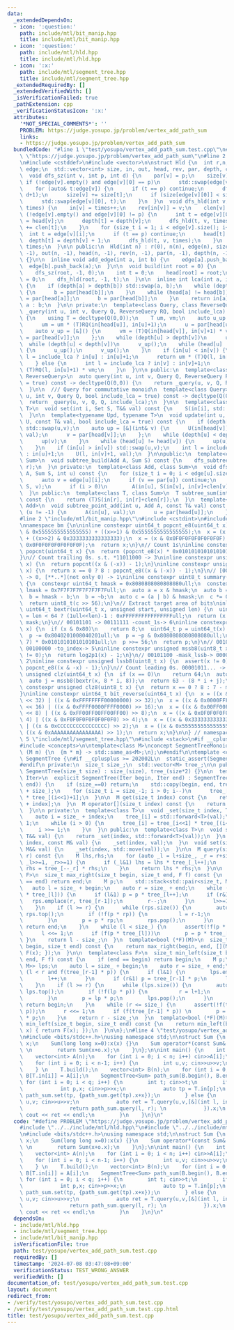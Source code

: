 ```yaml
---
data:
  _extendedDependsOn:
  - icon: ':question:'
    path: include/mtl/bit_manip.hpp
    title: include/mtl/bit_manip.hpp
  - icon: ':question:'
    path: include/mtl/hld.hpp
    title: include/mtl/hld.hpp
  - icon: ':x:'
    path: include/mtl/segment_tree.hpp
    title: include/mtl/segment_tree.hpp
  _extendedRequiredBy: []
  _extendedVerifiedWith: []
  _isVerificationFailed: true
  _pathExtension: cpp
  _verificationStatusIcon: ':x:'
  attributes:
    '*NOT_SPECIAL_COMMENTS*': ''
    PROBLEM: https://judge.yosupo.jp/problem/vertex_add_path_sum
    links:
    - https://judge.yosupo.jp/problem/vertex_add_path_sum
  bundledCode: "#line 1 \"test/yosupo/vertex_add_path_sum.test.cpp\"\n#define PROBLEM\
    \ \"https://judge.yosupo.jp/problem/vertex_add_path_sum\"\n#line 2 \"include/mtl/hld.hpp\"\
    \n#include <cstddef>\n#include <vector>\n\nstruct Hld {\n  int r,n;\n  std::vector<std::vector<int>>\
    \ edge;\n  std::vector<int> size, in, out, head, rev, par, depth, clen;\n private:\n\
    \  void dfs_sz(int v, int p, int d) {\n    par[v] = p;\n    size[v] = 1;\n   \
    \ if (!edge[v].empty() and edge[v][0] == p)\n      std::swap(edge[v][0], edge[v].back());\n\
    \    for (auto& t:edge[v]) {\n      if (t == p) continue;\n      dfs_sz(t, v,\
    \ d+1);\n      size[v] += size[t];\n      if (size[edge[v][0]] < size[t])\n  \
    \      std::swap(edge[v][0], t);\n    }\n  }\n  void dfs_hld(int v, int p, int&\
    \ times) {\n    in[v] = times++;\n    rev[in[v]] = v;\n    clen[v] = 1;\n    if\
    \ (!edge[v].empty() and edge[v][0] != p) {\n      int t = edge[v][0];\n      head[t]\
    \ = head[v];\n      depth[t] = depth[v];\n      dfs_hld(t, v, times);\n      clen[v]\
    \ += clen[t];\n    }\n    for (size_t i = 1; i < edge[v].size(); i++) {\n    \
    \  int t = edge[v][i];\n      if (t == p) continue;\n      head[t] = t;\n    \
    \  depth[t] = depth[v] + 1;\n      dfs_hld(t, v, times);\n    }\n    out[v] =\
    \ times;\n  }\n\n public:\n  Hld(int n) : r(0), n(n), edge(n), size(n), in(n,\
    \ -1), out(n, -1), head(n, -1), rev(n, -1), par(n, -1), depth(n, -1), clen(n)\
    \ {}\n\n  inline void add_edge(int a, int b) {\n    edge[a].push_back(b);\n  \
    \  edge[b].push_back(a);\n  }\n\n  void build(int root = 0) {\n    r = root;\n\
    \    dfs_sz(root, -1, 0);\n    int t = 0;\n    head[root] = root;\n    depth[root]\
    \ = 0;\n    dfs_hld(root, -1, t);\n  }\n\n  inline int lca(int a, int b) const\
    \ {\n    if (depth[a] > depth[b]) std::swap(a, b);\n    while (depth[a] < depth[b])\
    \ {\n      b = par[head[b]];\n    }\n    while (head[a] != head[b]) {\n      a\
    \ = par[head[a]];\n      b = par[head[b]];\n    }\n    return in[a] < in[b] ?\
    \ a : b;\n  }\n\n private:\n  template<class Query, class ReverseQuery>\n  auto\
    \ _query(int u, int v, Query Q, ReverseQuery RQ, bool include_lca) const -> decltype(Q(0,0))\
    \ {\n    using T = decltype(Q(0,0));\n    T um, vm;\n    auto u_up = [&]() {\n\
    \      um = um * (T)RQ(in[head[u]], in[u]+1);\n      u = par[head[u]];\n    };\n\
    \    auto v_up = [&]() {\n      vm = (T)Q(in[head[v]], in[v]+1) * vm;\n      v\
    \ = par[head[v]];\n    };\n    while (depth[u] > depth[v])\n      u_up();\n  \
    \  while (depth[u] < depth[v])\n      v_up();\n    while (head[u] != head[v])\
    \ {\n      u_up();\n      v_up();\n    }\n    if (in[u] < in[v]) {\n      int\
    \ l = include_lca ? in[u] : in[u]+1;\n      return um * (T)Q(l, in[v]+1) * vm;\n\
    \    } else {\n      int l = include_lca ? in[v] : in[v]+1;\n      return um *\
    \ (T)RQ(l, in[u]+1) * vm;\n    }\n  }\n\n public:\n  template<class Query, class\
    \ ReverseQuery>\n  auto query(int u, int v, Query Q, ReverseQuery RQ, bool include_lca\
    \ = true) const -> decltype(Q(0,0)) {\n    return _query(u, v, Q, RQ, include_lca);\n\
    \  }\n\n  /// Query for commutative monoid\n  template<class Query>\n  auto query(int\
    \ u, int v, Query Q, bool include_lca = true) const -> decltype(Q(0,0)) {\n  \
    \  return _query(u, v, Q, Q, include_lca);\n  }\n\n  template<class Set, class\
    \ T>\n  void set(int i, Set S, T&& val) const {\n    S(in[i], std::forward<T>(val));\n\
    \  }\n\n  template<typename Upd, typename T>\n  void update(int u, int v, Upd\
    \ U, const T& val, bool include_lca = true) const {\n    if (depth[u] > depth[v])\
    \ std::swap(u,v);\n    auto up = [&](int& v) {\n      U(in[head[v]], in[v]+1,\
    \ val);\n      v = par[head[v]];\n    };\n    while (depth[u] < depth[v]) {\n\
    \      up(v);\n    }\n    while (head[u] != head[v]) {\n      up(u);\n      up(v);\n\
    \    }\n    if (in[u] > in[v]) std::swap(u,v);\n    int l = include_lca ? in[u]\
    \ : in[u]+1;\n    U(l, in[v]+1, val);\n  }\n\npublic:\n  template<class Add, class\
    \ Sum>\n  void subtree_build(Add A, Sum S) const {\n    dfs_subtree_build(A, S,\
    \ r);\n  }\n private:\n  template<class Add, class Sum>\n  void dfs_subtree_build(Add\
    \ A, Sum S, int u) const {\n    for (size_t i = 0; i < edge[u].size(); i++) {\n\
    \      auto v = edge[u][i];\n      if (v == par[u]) continue;\n      dfs_subtree_build(A,\
    \ S, v);\n      if (i > 0)\n        A(in[u], S(in[v], in[v]+clen[v]));\n    }\n\
    \  }\n public:\n  template<class T, class Sum>\n  T subtree_sum(int r, Sum S)\
    \ const {\n    return (T)S(in[r], in[r]+clen[r]);\n  }\n  template<class T, class\
    \ Add>\n  void subtree_point_add(int u, Add A, const T& val) const {\n    while\
    \ (u != -1) {\n      A(in[u], val);\n      u = par[head[u]];\n    }\n  }\n};\n\
    #line 2 \"include/mtl/bit_manip.hpp\"\n#include <cstdint>\n#include <cassert>\n\
    \nnamespace bm {\n\ninline constexpr uint64_t popcnt_e8(uint64_t x) {\n  x = (x\
    \ & 0x5555555555555555) + ((x>>1) & 0x5555555555555555);\n  x = (x & 0x3333333333333333)\
    \ + ((x>>2) & 0x3333333333333333);\n  x = (x & 0x0F0F0F0F0F0F0F0F) + ((x>>4) &\
    \ 0x0F0F0F0F0F0F0F0F);\n  return x;\n}\n// Count 1s\ninline constexpr unsigned\
    \ popcnt(uint64_t x) {\n  return (popcnt_e8(x) * 0x0101010101010101) >> 56;\n\
    }\n// Count trailing 0s. s.t. *11011000 -> 3\ninline constexpr unsigned ctz(uint64_t\
    \ x) {\n  return popcnt((x & (-x)) - 1);\n}\ninline constexpr unsigned ctz8(uint8_t\
    \ x) {\n  return x == 0 ? 8 : popcnt_e8((x & (-x)) - 1);\n}\n// [00..0](8bit)\
    \ -> 0, [**..*](not only 0) -> 1\ninline constexpr uint8_t summary(uint64_t x)\
    \ {\n  constexpr uint64_t hmask = 0x8080808080808080ull;\n  constexpr uint64_t\
    \ lmask = 0x7F7F7F7F7F7F7F7Full;\n  auto a = x & hmask;\n  auto b = x & lmask;\n\
    \  b = hmask - b;\n  b = ~b;\n  auto c = (a | b) & hmask;\n  c *= 0x0002040810204081ull;\n\
    \  return uint8_t(c >> 56);\n}\n// Extract target area of bits\ninline constexpr\
    \ uint64_t bextr(uint64_t x, unsigned start, unsigned len) {\n  uint64_t mask\
    \ = len < 64 ? (1ull<<len)-1 : 0xFFFFFFFFFFFFFFFFull;\n  return (x >> start) &\
    \ mask;\n}\n// 00101101 -> 00111111 -count_1s-> 6\ninline constexpr unsigned log2p1(uint8_t\
    \ x) {\n  if (x & 0x80)\n    return 8;\n  uint64_t p = uint64_t(x) * 0x0101010101010101ull;\n\
    \  p -= 0x8040201008040201ull;\n  p = ~p & 0x8080808080808080ull;\n  p = (p >>\
    \ 7) * 0x0101010101010101ull;\n  p >>= 56;\n  return p;\n}\n// 00101100 -mask_mssb->\
    \ 00100000 -to_index-> 5\ninline constexpr unsigned mssb8(uint8_t x) {\n  assert(x\
    \ != 0);\n  return log2p1(x) - 1;\n}\n// 00101100 -mask_lssb-> 00000100 -to_index->\
    \ 2\ninline constexpr unsigned lssb8(uint8_t x) {\n  assert(x != 0);\n  return\
    \ popcnt_e8((x & -x) - 1);\n}\n// Count leading 0s. 00001011... -> 4\ninline constexpr\
    \ unsigned clz(uint64_t x) {\n  if (x == 0)\n    return 64;\n  auto i = mssb8(summary(x));\n\
    \  auto j = mssb8(bextr(x, 8 * i, 8));\n  return 63 - (8 * i + j);\n}\ninline\
    \ constexpr unsigned clz8(uint8_t x) {\n  return x == 0 ? 8 : 7 - mssb8(x);\n\
    }\ninline constexpr uint64_t bit_reverse(uint64_t x) {\n  x = ((x & 0x00000000FFFFFFFF)\
    \ << 32) | ((x & 0xFFFFFFFF00000000) >> 32);\n  x = ((x & 0x0000FFFF0000FFFF)\
    \ << 16) | ((x & 0xFFFF0000FFFF0000) >> 16);\n  x = ((x & 0x00FF00FF00FF00FF)\
    \ << 8) | ((x & 0xFF00FF00FF00FF00) >> 8);\n  x = ((x & 0x0F0F0F0F0F0F0F0F) <<\
    \ 4) | ((x & 0xF0F0F0F0F0F0F0F0) >> 4);\n  x = ((x & 0x3333333333333333) << 2)\
    \ | ((x & 0xCCCCCCCCCCCCCCCC) >> 2);\n  x = ((x & 0x5555555555555555) << 1) |\
    \ ((x & 0xAAAAAAAAAAAAAAAA) >> 1);\n  return x;\n}\n\n} // namespace bm\n#line\
    \ 5 \"include/mtl/segment_tree.hpp\"\n#include <stack>\n#if __cplusplus >= 202002L\n\
    #include <concepts>\n\ntemplate<class M>\nconcept SegmentTreeMonoid = requires\
    \ (M m) {\n  {m * m} -> std::same_as<M>;\n};\n#endif\n\ntemplate <class M>\nclass\
    \ SegmentTree {\n#if __cplusplus >= 202002L\n  static_assert(SegmentTreeMonoid<M>);\n\
    #endif\n private:\n  size_t size_;\n  std::vector<M> tree_;\n\n public:\n  explicit\
    \ SegmentTree(size_t size) : size_(size), tree_(size*2) {}\n\n  template <class\
    \ Iter>\n  explicit SegmentTree(Iter begin, Iter end) : SegmentTree(std::distance(begin,\
    \ end)) {\n    if (size_==0) return;\n    std::copy(begin, end, tree_.begin()\
    \ + size_);\n    for (size_t i = size_-1; i > 0; i--)\n      tree_[i] = tree_[i<<1]\
    \ * tree_[(i<<1)+1];\n  }\n\n  M get(size_t index) const {\n    return tree_[size_\
    \ + index];\n  }\n  M operator[](size_t index) const {\n    return get(index);\n\
    \  }\n\n private:\n  template<class T>\n  void _set(size_t index, T&& val) {\n\
    \    auto i = size_ + index;\n    tree_[i] = std::forward<T>(val);\n    i >>=\
    \ 1;\n    while (i > 0) {\n      tree_[i] = tree_[i<<1] * tree_[(i<<1)+1];\n \
    \     i >>= 1;\n    }\n  }\n public:\n  template<class T>\n  void set(size_t index,\
    \ T&& val) {\n    return _set(index, std::forward<T>(val));\n  }\n  void set(size_t\
    \ index, const M& val) {\n    _set(index, val);\n  }\n  void set(size_t index,\
    \ M&& val) {\n    _set(index, std::move(val));\n  }\n\n  M query(size_t l, size_t\
    \ r) const {\n    M lhs,rhs;\n    for (auto _l = l+size_, _r = r+size_; _l < _r;\
    \ _l>>=1, _r>>=1) {\n      if (_l&1) lhs = lhs * tree_[_l++];\n      if (_r&1)\
    \ rhs = tree_[--_r] * rhs;\n    }\n    return lhs * rhs;\n  }\n\n  template<class\
    \ F>\n  size_t max_right(size_t begin, size_t end, F f) const {\n    if (begin\
    \ == end) return end;\n    M p;\n    std::stack<std::pair<size_t, M>> rps;\n \
    \   auto l = size_ + begin;\n    auto r = size_ + end;\n    while (l < r and f(p\
    \ * tree_[l])) {\n      if (l&1) p = p * tree_[l++];\n      if (r&1) {\n     \
    \   rps.emplace(r, tree_[r-1]);\n        r--;\n      }\n      l>>=1; r>>=1;\n\
    \    }\n    if (l >= r) {\n      while (rps.size()) {\n        auto& [r, rp] =\
    \ rps.top();\n        if (!f(p * rp)) {\n          l = r-1;\n          break;\n\
    \        }\n        p = p * rp;\n        rps.pop();\n      }\n      if (rps.empty())\
    \ return end;\n    }\n    while (l < size_) {\n      assert(!f(p * tree_[l]));\n\
    \      l <<= 1;\n      if (f(p * tree_[l]))\n        p = p * tree_[l++];\n   \
    \ }\n    return l - size_;\n  }\n  template<bool (*F)(M)>\n  size_t max_right(size_t\
    \ begin, size_t end) const {\n    return max_right(begin, end, [](M x) { return\
    \ F(x); });\n  }\n\n  template<class F>\n  size_t min_left(size_t begin, size_t\
    \ end, F f) const {\n    if (end == begin) return begin;\n    M p;\n    std::stack<std::pair<size_t,\
    \ M>> lps;\n    auto l = size_ + begin;\n    auto r = size_ + end;\n    while\
    \ (l < r and f(tree_[r-1] * p)) {\n      if (l&1) {\n        lps.emplace(l, tree_[l]);\n\
    \        l++;\n      }\n      if (r&1) p = tree_[r-1] * p;\n      l>>=1; r>>=1;\n\
    \    }\n    if (l >= r) {\n      while (lps.size()) {\n        auto& [l, lp] =\
    \ lps.top();\n        if (!f(lp * p)) {\n          r = l+1;\n          break;\n\
    \        }\n        p = lp * p;\n        lps.pop();\n      }\n      if (lps.empty())\
    \ return begin;\n    }\n    while (r <= size_) {\n      assert(!f(tree_[r-1] *\
    \ p));\n      r <<= 1;\n      if (f(tree_[r-1] * p)) \n        p = tree_[--r]\
    \ * p;\n    }\n    return r - size_;\n  }\n  template<bool (*F)(M)>\n  size_t\
    \ min_left(size_t begin, size_t end) const {\n    return min_left(begin, [](M\
    \ x) { return F(x); });\n  }\n\n};\n#line 4 \"test/yosupo/vertex_add_path_sum.test.cpp\"\
    \n#include <bits/stdc++.h>\nusing namespace std;\n\nstruct Sum {\n    long long\
    \ x;\n    Sum(long long x=0):x(x) {}\n    Sum operator*(const Sum& o) const {\
    \ \n        return Sum(x+o.x);\n    }\n};\n\nint main() {\n    int n,q; cin>>n>>q;\n\
    \    vector<int> A(n);\n    for (int i = 0; i < n; i++) cin>>A[i];\n    Hld T(n);\n\
    \    for (int i = 0; i < n-1; i++) {\n        int u,v; cin>>u>>v;\n        T.add_edge(u,v);\n\
    \    } \n    T.build();\n    vector<int> B(n);\n    for (int i = 0; i < n; i++)\
    \ B[T.in[i]] = A[i];\n    SegmentTree<Sum> path_sum(B.begin(), B.end());\n   \
    \ for (int i = 0; i < q; i++) {\n        int t; cin>>t;\n        if (t == 0) {\n\
    \            int p,x; cin>>p>>x;\n            auto tp = T.in[p];\n           \
    \ path_sum.set(tp, {path_sum.get(tp).x+x});\n        } else {\n            int\
    \ u,v; cin>>u>>v;\n            auto ret = T.query(u,v,[&](int l, int r) { \n \
    \               return path_sum.query(l, r); \n            }).x;\n           \
    \ cout << ret << endl;\n        }\n    }\n}\n"
  code: "#define PROBLEM \"https://judge.yosupo.jp/problem/vertex_add_path_sum\"\n\
    #include \"../../include/mtl/hld.hpp\"\n#include \"../../include/mtl/segment_tree.hpp\"\
    \n#include <bits/stdc++.h>\nusing namespace std;\n\nstruct Sum {\n    long long\
    \ x;\n    Sum(long long x=0):x(x) {}\n    Sum operator*(const Sum& o) const {\
    \ \n        return Sum(x+o.x);\n    }\n};\n\nint main() {\n    int n,q; cin>>n>>q;\n\
    \    vector<int> A(n);\n    for (int i = 0; i < n; i++) cin>>A[i];\n    Hld T(n);\n\
    \    for (int i = 0; i < n-1; i++) {\n        int u,v; cin>>u>>v;\n        T.add_edge(u,v);\n\
    \    } \n    T.build();\n    vector<int> B(n);\n    for (int i = 0; i < n; i++)\
    \ B[T.in[i]] = A[i];\n    SegmentTree<Sum> path_sum(B.begin(), B.end());\n   \
    \ for (int i = 0; i < q; i++) {\n        int t; cin>>t;\n        if (t == 0) {\n\
    \            int p,x; cin>>p>>x;\n            auto tp = T.in[p];\n           \
    \ path_sum.set(tp, {path_sum.get(tp).x+x});\n        } else {\n            int\
    \ u,v; cin>>u>>v;\n            auto ret = T.query(u,v,[&](int l, int r) { \n \
    \               return path_sum.query(l, r); \n            }).x;\n           \
    \ cout << ret << endl;\n        }\n    }\n}\n"
  dependsOn:
  - include/mtl/hld.hpp
  - include/mtl/segment_tree.hpp
  - include/mtl/bit_manip.hpp
  isVerificationFile: true
  path: test/yosupo/vertex_add_path_sum.test.cpp
  requiredBy: []
  timestamp: '2024-07-08 03:47:08+09:00'
  verificationStatus: TEST_WRONG_ANSWER
  verifiedWith: []
documentation_of: test/yosupo/vertex_add_path_sum.test.cpp
layout: document
redirect_from:
- /verify/test/yosupo/vertex_add_path_sum.test.cpp
- /verify/test/yosupo/vertex_add_path_sum.test.cpp.html
title: test/yosupo/vertex_add_path_sum.test.cpp
---
```

